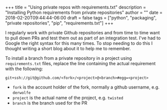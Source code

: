 +++
title = "Using private repos with requirements.txt"
description = "Installing Python requirements from private repositories"
author = ""
date = 2018-02-20T09:44:44-06:00
draft = false
tags = ["python", "packaging", "private repositories", "pip", "requirements.txt"]
+++

I regularly work with private Github repositories and from time to time want to pull down PRs and test them out as part of an integration test. I've had to Google the right syntax for this many times. To stop needing to do this I thought writing a short blog about it to help me to remember.

To install a branch from a private repository in a project using `requirements.txt` files, replace the line containing the actual requirement with the following:

```
git+ssh://git@github.com/<fork>/<project>@<branch>#egg=<project>
```

- `fork` is the account holder of the fork, normally a github username, e.g. `derwolfe`
- `project` is the actual name of the project, e.g. `twisted`
- `branch` is the branch used for the PR
